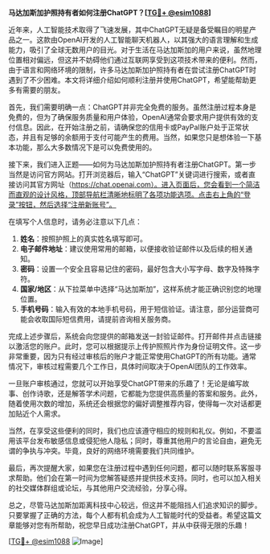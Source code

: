 **马达加斯加护照持有者如何注册ChatGPT？[[TG💪+ @esim1088](https://t.me/s/esim1088)]**

近年来，人工智能技术取得了飞速发展，其中ChatGPT无疑是备受瞩目的明星产品之一。这款由OpenAI开发的人工智能聊天机器人，以其强大的语言理解和生成能力，吸引了全球无数用户的目光。对于生活在马达加斯加的用户来说，虽然地理位置相对偏远，但这并不妨碍他们通过互联网享受到这项技术带来的便利。然而，由于语言和网络环境的限制，许多马达加斯加护照持有者在尝试注册ChatGPT时遇到了不少困难。本文将详细介绍如何顺利注册并使用ChatGPT，希望能帮助更多有需要的朋友。

首先，我们需要明确一点：ChatGPT并非完全免费的服务。虽然注册过程本身是免费的，但为了确保服务质量和用户体验，OpenAI通常会要求用户提供有效的支付信息。因此，在开始注册之前，请确保您的信用卡或PayPal账户处于正常状态，并且有足够的余额用于支付可能产生的费用。当然，如果您只是想体验一下基本功能，那么大多数情况下是可以免费使用的。

接下来，我们进入正题——如何为马达加斯加护照持有者注册ChatGPT。第一步当然是访问官方网站。打开浏览器后，输入“ChatGPT”关键词进行搜索，或者直接访问其官方网址（https://chat.openai.com）。进入页面后，您会看到一个简洁而直观的设计风格，顶部导航栏清晰地标明了各项功能选项。点击右上角的“登录”按钮，然后选择“注册新账号”。

在填写个人信息时，请务必注意以下几点：
1. **姓名**：按照护照上的真实姓名填写即可。
2. **电子邮件地址**：建议使用常用的邮箱，以便接收验证邮件以及后续的相关通知。
3. **密码**：设置一个安全且容易记住的密码，最好包含大小写字母、数字及特殊字符。
4. **国家/地区**：从下拉菜单中选择“马达加斯加”，这样系统才能正确识别您的地理位置。
5. **手机号码**：输入有效的本地手机号码，用于短信验证。请注意，部分运营商可能会收取国际短信费用，请提前咨询相关服务商。

完成上述步骤后，系统会向您提供的邮箱发送一封验证邮件。打开邮件并点击链接以激活您的账户。此时，您可以根据提示上传护照照片作为身份证明文件。这一步非常重要，因为只有经过审核后的账户才能正常使用ChatGPT的所有功能。通常情况下，审核过程需要几个工作日，具体时间取决于OpenAI团队的工作效率。

一旦账户审核通过，您就可以开始享受ChatGPT带来的乐趣了！无论是编写故事、创作诗歌，还是解答学术问题，它都能为您提供高质量的答案和服务。此外，随着使用次数的增加，系统还会根据您的偏好调整推荐内容，使得每一次对话都更加贴近个人需求。

当然，在享受这些便利的同时，我们也应该遵守相应的规则和礼仪。例如，不要滥用该平台发布敏感信息或侵犯他人隐私；同时，尊重其他用户的言论自由，避免无谓的争执与冲突。毕竟，良好的网络环境需要我们共同维护。

最后，再次提醒大家，如果您在注册过程中遇到任何问题，都可以随时联系客服寻求帮助。他们会在第一时间为您解答疑惑并提供技术支持。同时，也可以加入相关的社交媒体群组或论坛，与其他用户交流经验，分享心得。

总之，尽管马达加斯加距离科技中心较远，但这并不能阻挡人们追求知识的脚步。只要掌握了正确的方法，每个人都有机会成为人工智能时代的受益者。希望这篇文章能够对您有所帮助，祝您早日成功注册ChatGPT，并从中获得无限的乐趣！

[[TG💪+ @esim1088](https://t.me/s/esim1088) ![Image](https://i.postimg.cc/4NQfJmqS/Snipaste-2025-05-13-00-14-12.png)]